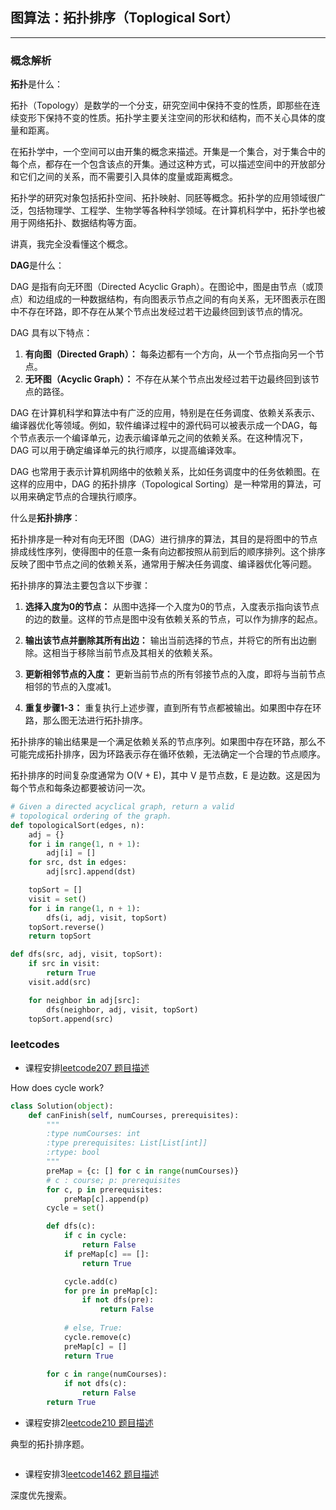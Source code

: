 ## 图算法：拓扑排序（Toplogical Sort）

---

### 概念解析

**拓扑**是什么：

拓扑（Topology）是数学的一个分支，研究空间中保持不变的性质，即那些在连续变形下保持不变的性质。拓扑学主要关注空间的形状和结构，而不关心具体的度量和距离。

在拓扑学中，一个空间可以由开集的概念来描述。开集是一个集合，对于集合中的每个点，都存在一个包含该点的开集。通过这种方式，可以描述空间中的开放部分和它们之间的关系，而不需要引入具体的度量或距离概念。

拓扑学的研究对象包括拓扑空间、拓扑映射、同胚等概念。拓扑学的应用领域很广泛，包括物理学、工程学、生物学等各种科学领域。在计算机科学中，拓扑学也被用于网络拓扑、数据结构等方面。

讲真，我完全没看懂这个概念。

**DAG**是什么：

DAG 是指有向无环图（Directed Acyclic Graph）。在图论中，图是由节点（或顶点）和边组成的一种数据结构，有向图表示节点之间的有向关系，无环图表示在图中不存在环路，即不存在从某个节点出发经过若干边最终回到该节点的情况。

DAG 具有以下特点：
1. **有向图（Directed Graph）：** 每条边都有一个方向，从一个节点指向另一个节点。
2. **无环图（Acyclic Graph）：** 不存在从某个节点出发经过若干边最终回到该节点的路径。

DAG 在计算机科学和算法中有广泛的应用，特别是在任务调度、依赖关系表示、编译器优化等领域。例如，软件编译过程中的源代码可以被表示成一个DAG，每个节点表示一个编译单元，边表示编译单元之间的依赖关系。在这种情况下，DAG 可以用于确定编译单元的执行顺序，以提高编译效率。

DAG 也常用于表示计算机网络中的依赖关系，比如任务调度中的任务依赖图。在这样的应用中，DAG 的拓扑排序（Topological Sorting）是一种常用的算法，可以用来确定节点的合理执行顺序。

什么是**拓扑排序**：

拓扑排序是一种对有向无环图（DAG）进行排序的算法，其目的是将图中的节点排成线性序列，使得图中的任意一条有向边都按照从前到后的顺序排列。这个排序反映了图中节点之间的依赖关系，通常用于解决任务调度、编译器优化等问题。

拓扑排序的算法主要包含以下步骤：

1. **选择入度为0的节点：** 从图中选择一个入度为0的节点，入度表示指向该节点的边的数量。这样的节点是图中没有依赖关系的节点，可以作为排序的起点。

2. **输出该节点并删除其所有出边：** 输出当前选择的节点，并将它的所有出边删除。这相当于移除当前节点及其相关的依赖关系。

3. **更新相邻节点的入度：** 更新当前节点的所有邻接节点的入度，即将与当前节点相邻的节点的入度减1。

4. **重复步骤1-3：** 重复执行上述步骤，直到所有节点都被输出。如果图中存在环路，那么图无法进行拓扑排序。

拓扑排序的输出结果是一个满足依赖关系的节点序列。如果图中存在环路，那么不可能完成拓扑排序，因为环路表示存在循环依赖，无法确定一个合理的节点顺序。

拓扑排序的时间复杂度通常为 O(V + E)，其中 V 是节点数，E 是边数。这是因为每个节点和每条边都要被访问一次。

```python
# Given a directed acyclical graph, return a valid
# topological ordering of the graph. 
def topologicalSort(edges, n):
    adj = {}
    for i in range(1, n + 1):
        adj[i] = []
    for src, dst in edges:
        adj[src].append(dst)

    topSort = []
    visit = set()
    for i in range(1, n + 1):
        dfs(i, adj, visit, topSort)
    topSort.reverse()
    return topSort

def dfs(src, adj, visit, topSort):
    if src in visit:
        return True
    visit.add(src)

    for neighbor in adj[src]:
        dfs(neighbor, adj, visit, topSort)
    topSort.append(src)
```

### leetcodes

- 课程安排[leetcode207 题目描述](https://leetcode.com/problems/course-schedule/description/)

How does cycle work?


```python
class Solution(object):
    def canFinish(self, numCourses, prerequisites):
        """
        :type numCourses: int
        :type prerequisites: List[List[int]]
        :rtype: bool
        """
        preMap = {c: [] for c in range(numCourses)}
        # c : course; p: prerequisites
        for c, p in prerequisites:
            preMap[c].append(p)
        cycle = set()

        def dfs(c):
            if c in cycle:
                return False
            if preMap[c] == []:
                return True

            cycle.add(c)
            for pre in preMap[c]:
                if not dfs(pre):
                    return False
            
            # else, True:
            cycle.remove(c)
            preMap[c] = []
            return True
        
        for c in range(numCourses):
            if not dfs(c):
                return False
        return True
```

- 课程安排2[leetcode210 题目描述](https://leetcode.com/problems/course-schedule-ii/description/)

典型的拓扑排序题。

```python

```

- 课程安排3[leetcode1462 题目描述](https://leetcode.com/problems/course-schedule-iv/description/)

深度优先搜索。

```python

```
